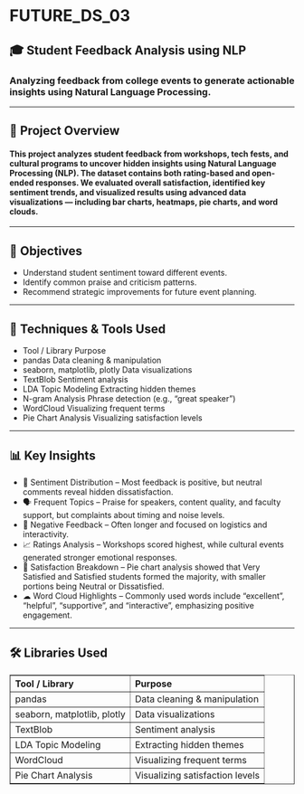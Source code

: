 # FUTURE_DS_03
<h2>🎓 Student Feedback Analysis using NLP</h2>
<h3>Analyzing feedback from college events to generate actionable insights using Natural Language Processing.</h3>
<hr>
<h2>📌 Project Overview</h2>
<h4>This project analyzes student feedback from workshops, tech fests, and cultural programs to uncover hidden insights using Natural Language Processing (NLP). The dataset contains both rating-based and open-ended responses. We evaluated overall satisfaction, identified key sentiment trends, and visualized results using advanced data visualizations — including bar charts, heatmaps, pie charts, and word clouds.</h4>
<hr>
<h2>🎯 Objectives</h2>
<ul>
<li>Understand student sentiment toward different events.</li>
<li>Identify common praise and criticism patterns.</li>
<li>Recommend strategic improvements for future event planning.</li>
</ul>
<hr>
<h2>🧠 Techniques & Tools Used</h2>
<ul>
<li>Tool / Library	Purpose</li>
<li>pandas	Data cleaning & manipulation</li>
<li>seaborn, matplotlib, plotly	Data visualizations</li>
<li>TextBlob	Sentiment analysis</li>
<li>LDA Topic Modeling	Extracting hidden themes</li>
<li>N-gram Analysis	Phrase detection (e.g., “great speaker”)</li>
<li>WordCloud	Visualizing frequent terms</li>
<li>Pie Chart Analysis	Visualizing satisfaction levels</li>
</ul>
<hr>
<h2>📊 Key Insights</h2>
<ul>
<li>💬 Sentiment Distribution – Most feedback is positive, but neutral comments reveal hidden dissatisfaction.</li>
<li>🗣 Frequent Topics – Praise for speakers, content quality, and faculty support, but complaints about timing and noise levels.</li>
<li>🧾 Negative Feedback – Often longer and focused on logistics and interactivity.</li>
<li>📈 Ratings Analysis – Workshops scored highest, while cultural events generated stronger emotional responses.</li>
<li>🥧 Satisfaction Breakdown – Pie chart analysis showed that Very Satisfied and Satisfied students formed the majority, with smaller portions being Neutral or Dissatisfied.</li>
<li>☁ Word Cloud Highlights – Commonly used words include “excellent”, “helpful”, “supportive”, and “interactive”, emphasizing positive engagement.</li>
</ul>
<hr>
<h2>🛠️ Libraries Used</h2>
<table border="1" cellpadding="8" cellspacing="0" style="border-collapse: collapse; text-align: left;">
    <thead>
        <tr>
            <th>Tool / Library</th>
            <th>Purpose</th>
        </tr>
    </thead>
    <tbody>
        <tr>
            <td>pandas</td>
            <td>Data cleaning &amp; manipulation</td>
        </tr>
        <tr>
            <td>seaborn, matplotlib, plotly</td>
            <td>Data visualizations</td>
        </tr>
        <tr>
            <td>TextBlob</td>
            <td>Sentiment analysis</td>
        </tr>
        <tr>
            <td>LDA Topic Modeling</td>
            <td>Extracting hidden themes</td>
        </tr>
        <tr>
            <td>WordCloud</td>
            <td>Visualizing frequent terms</td>
        </tr>
        <tr>
            <td>Pie Chart Analysis</td>
            <td>Visualizing satisfaction levels</td>
        </tr>
    </tbody>
</table>

